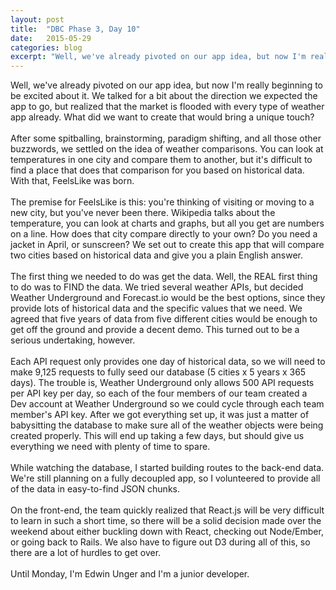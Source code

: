 ```yaml
---
layout: post
title:  "DBC Phase 3, Day 10"
date:   2015-05-29
categories: blog
excerpt: "Well, we've already pivoted on our app idea, but now I'm really beginning to be excited about it. We talked for a bit about the direction we expected the app to go, but realized that the market is flooded with every type of weather app already. What did we want to create that would bring a unique touch?"
---
```


Well, we've already pivoted on our app idea, but now I'm really beginning to be excited about it. We talked for a bit about the direction we expected the app to go, but realized that the market is flooded with every type of weather app already. What did we want to create that would bring a unique touch?
<br>
<br>
After some spitballing, brainstorming, paradigm shifting, and all those other buzzwords, we settled on the idea of weather comparisons. You can look at temperatures in one city and compare them to another, but it's difficult to find a place that does that comparison for you based on historical data. With that, FeelsLike was born.
<br>
<br>
The premise for FeelsLike is this: you're thinking of visiting or moving to a new city, but you've never been there. Wikipedia talks about the temperature, you can look at charts and graphs, but all you get are numbers on a line. How does that city compare directly to your own? Do you need a jacket in April, or sunscreen? We set out to create this app that will compare two cities based on historical data and give you a plain English answer.
<br>
<br>
The first thing we needed to do was get the data. Well, the REAL first thing to do was to FIND the data. We tried several weather APIs, but decided Weather Underground and Forecast.io would be the best options, since they provide lots of historical data and the specific values that we need. We agreed that five years of data from five different cities would be enough to get off the ground and provide a decent demo. This turned out to be a serious undertaking, however.
<br>
<br>
Each API request only provides one day of historical data, so we will need to make 9,125 requests to fully seed our database (5 cities x 5 years x 365 days). The trouble is, Weather Underground only allows 500 API requests per API key per day, so each of the four members of our team created a Dev account at Weather Underground so we could cycle through each team member's API key. After we got everything set up, it was just a matter of babysitting the database to make sure all of the weather objects were being created properly. This will end up taking a few days, but should give us everything we need with plenty of time to spare.
<br>
<br>
While watching the database, I started building routes to the back-end data. We're still planning on a fully decoupled app, so I volunteered to provide all of the data in easy-to-find JSON chunks.
<br>
<br>
On the front-end, the team quickly realized that React.js will be very difficult to learn in such a short time, so there will be a solid decision made over the weekend about either buckling down with React, checking out Node/Ember, or going back to Rails. We also have to figure out D3 during all of this, so there are a lot of hurdles to get over.
<br>
<br>
Until Monday, I'm Edwin Unger and I'm a junior developer.